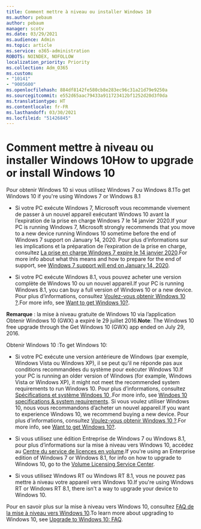 ```yaml
---
title: Comment mettre à niveau ou installer Windows 10
ms.author: pebaum
author: pebaum
manager: scotv
ms.date: 03/29/2021
ms.audience: Admin
ms.topic: article
ms.service: o365-administration
ROBOTS: NOINDEX, NOFOLLOW
localization_priority: Priority
ms.collection: Adm_O365
ms.custom:
- "10141"
- "9005600"
ms.openlocfilehash: 884df8142fe580cb8e283ec96c31a21d79e9250a
ms.sourcegitcommit: e552d65aac79433a911723412bf1252d20d3f0da
ms.translationtype: HT
ms.contentlocale: fr-FR
ms.lasthandoff: 03/30/2021
ms.locfileid: "51426845"
---
```

# <a name="how-to-upgrade-or-install-windows-10"></a><span data-ttu-id="d8694-102">Comment mettre à niveau ou installer Windows 10</span><span class="sxs-lookup"><span data-stu-id="d8694-102">How to upgrade or install Windows 10</span></span>

<span data-ttu-id="d8694-103">Pour obtenir Windows 10 si vous utilisez Windows 7 ou Windows 8.1</span><span class="sxs-lookup"><span data-stu-id="d8694-103">To get Windows 10 if you're using Windows 7 or Windows 8.1</span></span>

- <span data-ttu-id="d8694-104">Si votre PC exécute Windows 7, Microsoft vous recommande vivement de passer à un nouvel appareil exécutant Windows 10 avant la l’expiration de la prise en charge Windows 7 le 14 janvier 2020.</span><span class="sxs-lookup"><span data-stu-id="d8694-104">If your PC is running Windows 7, Microsoft strongly recommends that you move to a new device running Windows 10 sometime before the end of Windows 7 support on January 14, 2020.</span></span> <span data-ttu-id="d8694-105">Pour plus d’informations sur les implications et la préparation de l’expiration de la prise en charge, consultez [La prise en charge Windows 7 expire le 14 janvier 2020](https://support.microsoft.com/help/4057281/).</span><span class="sxs-lookup"><span data-stu-id="d8694-105">For more info about what this means and how to prepare for the end of support, see [Windows 7 support will end on January 14, 2020](https://support.microsoft.com/help/4057281/).</span></span>

- <span data-ttu-id="d8694-106">Si votre PC exécute Windows 8.1, vous pouvez acheter une version complète de Windows 10 ou un nouvel appareil.</span><span class="sxs-lookup"><span data-stu-id="d8694-106">If your PC is running Windows 8.1, you can buy a full version of Windows 10 or a new device.</span></span> <span data-ttu-id="d8694-107">Pour plus d’informations, consultez [Voulez-vous obtenir Windows 10 ?](https://www.microsoft.com/windows/get-windows-10).</span><span class="sxs-lookup"><span data-stu-id="d8694-107">For more info, see [Want to get Windows 10?](https://www.microsoft.com/windows/get-windows-10).</span></span>

<span data-ttu-id="d8694-108">**Remarque** : la mise à niveau gratuite de Windows 10 via l’application Obtenir Windows 10 (GWX) a expiré le 29 juillet 2016.</span><span class="sxs-lookup"><span data-stu-id="d8694-108">**Note**: The Windows 10 free upgrade through the Get Windows 10 (GWX) app ended on July 29, 2016.</span></span>

<span data-ttu-id="d8694-109">Obtenir Windows 10 :</span><span class="sxs-lookup"><span data-stu-id="d8694-109">To get Windows 10:</span></span> 

- <span data-ttu-id="d8694-110">Si votre PC exécute une version antérieure de Windows (par exemple, Windows Vista ou Windows XP), il se peut qu’il ne réponde pas aux conditions recommandées du système pour exécuter Windows 10.</span><span class="sxs-lookup"><span data-stu-id="d8694-110">If your PC is running an older version of Windows (for example, Windows Vista or Windows XP), it might not meet the recommended system requirements to run Windows 10.</span></span> <span data-ttu-id="d8694-111">Pour plus d’informations, consultez [Spécifications et système Windoes 10 ](https://www.microsoft.com/windows/windows-10-specifications).</span><span class="sxs-lookup"><span data-stu-id="d8694-111">For more info, see [Windoes 10 specifications & system requirements](https://www.microsoft.com/windows/windows-10-specifications).</span></span> <span data-ttu-id="d8694-112">Si vous voulez utiliser Windows 10, nous vous recommandons d’acheter un nouvel appareil.</span><span class="sxs-lookup"><span data-stu-id="d8694-112">If you want to experience Windows 10, we recommend buying a new device.</span></span> <span data-ttu-id="d8694-113">Pour plus d’informations, consultez [Voulez-vous obtenir Windows 10 ?](https://www.microsoft.com/windows/get-windows-10).</span><span class="sxs-lookup"><span data-stu-id="d8694-113">For more info, see [Want to get Windows 10?](https://www.microsoft.com/windows/get-windows-10).</span></span>

- <span data-ttu-id="d8694-114">Si vous utilisez une édition Entreprise de Windows 7 ou Windows 8.1, pour plus d’informations sur la mise à niveau vers Windows 10, accédez au [Centre du service de licences en volume](https://www.microsoft.com/licensing/servicecenter/default.aspx).</span><span class="sxs-lookup"><span data-stu-id="d8694-114">If you're using an Enterprise edition of Windows 7 or Windows 8.1, for info on how to upgrade to Windows 10, go to the [Volume Licensing Service Center](https://www.microsoft.com/licensing/servicecenter/default.aspx).</span></span>

- <span data-ttu-id="d8694-115">Si vous utilisez Windows RT ou Windows RT 8.1, vous ne pouvez pas mettre à niveau votre appareil vers Windows 10.</span><span class="sxs-lookup"><span data-stu-id="d8694-115">If you're using Windows RT or Windows RT 8.1, there isn't a way to upgrade your device to Windows 10.</span></span>

<span data-ttu-id="d8694-116">Pour en savoir plus sur la mise à niveau vers Windows 10, consultez [FAQ de la mise à niveau vers Windows 10](https://support.microsoft.com/windows/upgrade-to-windows-10-faq-cce52341-7943-594e-72ce-e1cf00382445).</span><span class="sxs-lookup"><span data-stu-id="d8694-116">To learn more about upgrading to Windows 10, see [Upgrade to Windows 10: FAQ](https://support.microsoft.com/windows/upgrade-to-windows-10-faq-cce52341-7943-594e-72ce-e1cf00382445).</span></span>
